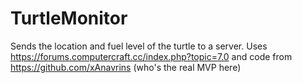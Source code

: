 # TurtleMonitor
Sends the location and fuel level of the turtle to a server. Uses https://forums.computercraft.cc/index.php?topic=7.0 and code from https://github.com/xAnavrins (who's the real MVP here)
